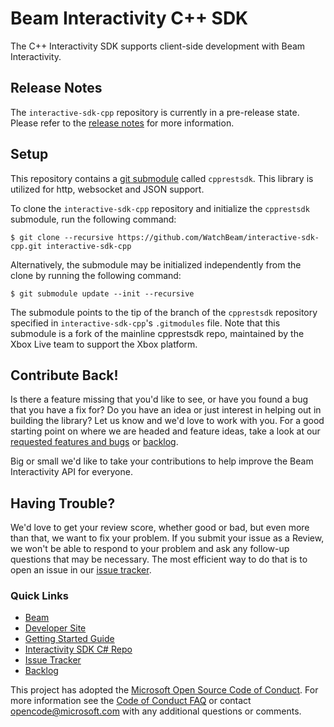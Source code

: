 # Beam Interactivity C++ SDK

The C++ Interactivity SDK supports client-side development with Beam Interactivity.

## Release Notes

The `interactive-sdk-cpp` repository is currently in a pre-release state. Please refer
to the [release notes](https://github.com/WatchBeam/interactive-sdk-cpp/releases) for more information.

## Setup

This repository contains a [git submodule](https://git-scm.com/docs/git-submodule)
called `cpprestsdk`. This library is utilized for http, websocket and JSON support.

To clone the `interactive-sdk-cpp` repository and initialize the `cpprestsdk`
submodule, run the following command:

```
$ git clone --recursive https://github.com/WatchBeam/interactive-sdk-cpp.git interactive-sdk-cpp
```

Alternatively, the submodule may be initialized independently from the clone
by running the following command:

```
$ git submodule update --init --recursive
```

The submodule points to the tip of the branch of the `cpprestsdk` repository
specified in `interactive-sdk-cpp`'s `.gitmodules` file. Note that this submodule
is a fork of the mainline cpprestsdk repo, maintained by the Xbox Live team to
support the Xbox platform.

## Contribute Back!

Is there a feature missing that you'd like to see, or have you found a bug that you
have a fix for? Do you have an idea or just interest in helping out in building the
library? Let us know and we'd love to work with you. For a good starting point on where
we are headed and feature ideas, take a look at our [requested features and bugs](https://github.com/WatchBeam/interactive-sdk-cpp/issues) or [backlog](https://github.com/WatchBeam/interactive-sdk-cpp/backlog.md).

Big or small we'd like to take your contributions to help improve the Beam Interactivity
API for everyone. 

## Having Trouble?

We'd love to get your review score, whether good or bad, but even more than that, we want
to fix your problem. If you submit your issue as a Review, we won't be able to respond to
your problem and ask any follow-up questions that may be necessary. The most efficient way
to do that is to open an issue in our [issue tracker](https://github.com/WatchBeam/interactive-sdk-cpp/issues).  

### Quick Links

*   [Beam](https://beam.pro/)
*   [Developer Site](https://dev.beam.pro/)
*   [Getting Started Guide](https://dev.beam.pro/reference/interactive/index.html#cpp_getting-started)
*   [Interactivity SDK C# Repo](https://github.com/WatchBeam/interactive-sdk-cpp)
*   [Issue Tracker](https://github.com/WatchBeam/interactive-sdk-cpp/issues)
*   [Backlog](https://github.com/WatchBeam/interactive-sdk-cpp/backlog.md)

This project has adopted the [Microsoft Open Source Code of Conduct](https://opensource.microsoft.com/codeofconduct/). For more information see the [Code of Conduct FAQ](https://opensource.microsoft.com/codeofconduct/faq/) or contact [opencode@microsoft.com](mailto:opencode@microsoft.com) with any additional questions or comments.

